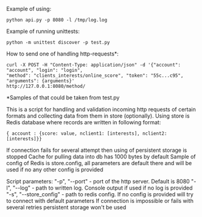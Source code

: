 Example of using:

    python api.py -p 8080 -l /tmp/log.log
    
Example of running unittests:

    python -m unittest discover -p test.py
   
How to send one of handling http-requests*:

    curl -X POST -H "Content-Type: application/json" -d '{"account": "account", "login": "login", 
    "method": "clients_interests/online_score", "token": "55c...c95", "arguments": {arguments}' 
    http://127.0.0.1:8080/method/

*Samples of that could be taken from test.py

This is a script for handling and validation incoming http requests of certain formats and 
collecting data from them in store (optionally). Using store is Redis database where records
are written in following format: 

    { account : {score: value, nclient1: [interests], nclient2: [interests]}}
    
If connection fails for several attempt then using of persistent storage is stopped
Cache for pulling data into db has 1000 bytes by default
Sample of config of Redis is store.config, all parameters are default there and will be used if no any other config is provided


Script parameters:
    "-p", "--port" - port of the http server. Default is 8080
    "-l", "--log"  - path to written log. Console output if used if no log is provided
    "-s", "--store_config" - path to redis config. If no config is provided will try to connect with default parameters
                             If connection is impossible or fails with several retries persistent storage won't be used
    
